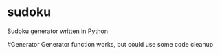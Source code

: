 # sudoku
Sudoku generator written in Python

#Generator
Generator function works, but could use some code cleanup
